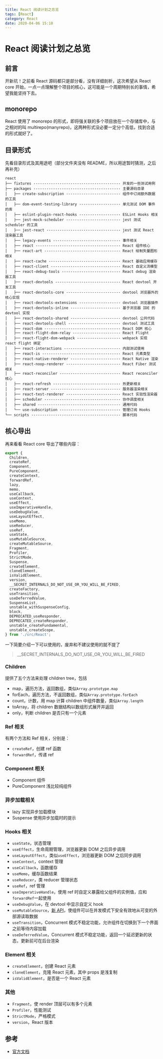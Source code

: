 ```yaml
---
title: React 阅读计划之总览
tags: [React]
category: React
date: 2020-04-06 15:10
---
```

# React 阅读计划之总览

## 前言
开新坑！之前看 React 源码都只是部分看，没有详细剖析，这次希望从 React core 开始，一点一点理解整个项目的核心，这可能是一个周期特别长的事情，希望我能坚持下去。

## monorepo
React 使用了 monorepo 的形式，即将强关联的多个项目放在一个存储库中，与之相对的叫 multirepo(manyrepo)，这两种形式没必要一定分个高低，找到合适的形式就好了。

## 目录形式
先看目录形式及其用途吧（部分文件夹没有 README，所以用途暂时猜测，之后再补充）
```
react
├── fixtures ---------------------------------------- 开发的一些测试用例
├── packages ---------------------------------------- 主要源码目录 
│   ├── create-subscription ------------------------- 组件中订阅额外数据的工具
│   ├── dom-event-testing-library ------------------- 单元测试 DOM 事件的库
│   ├── eslint-plugin-react-hooks ------------------- ESLint Hooks 相关
│   ├── jest-mock-scheduler ------------------------- jest 测试 scheduler 的工具
│   ├── jest-react ---------------------------------- jest 测试 React 渲染器工具
│   ├── legacy-events ------------------------------- 事件相关
│   ├── react --------------------------------------- React 组件核心
│   ├── react-art ----------------------------------- React 绘制矢量图形相关
│   ├── react-cache --------------------------------- React 基础应用缓存
│   ├── react-client -------------------------------- React 自定义流模型
│   ├── react-debug-tools --------------------------- React debug 渲染器工具
│   ├── react-devtools ------------------------------ React devtool 开发工具
│   ├── react-devtools-core ------------------------- devtool 浏览器外的核心实现
│   ├── react-devtools-extensions ------------------- devtool 浏览器插件
│   ├── react-devtools-inline ----------------------- 基于浏览器 IDE 的 devtool 实现
│   ├── react-devtools-shared ----------------------- devtool 公共代码
│   ├── react-devtools-shell ------------------------ devtool 测试工具
│   ├── react-dom ----------------------------------- React DOM 核心
│   ├── react-flight-dom-relay ---------------------- React Flight
│   ├── react-flight-dom-webpack -------------------- webpack 实现 react flight 绑定
│   ├── react-interactions -------------------------- 内部测试使用
│   ├── react-is ------------------------------------ React 元素类型
│   ├── react-native-renderer ----------------------- React Native 渲染
│   ├── react-noop-renderer ------------------------- React Fiber 测试相关
│   ├── react-reconciler ---------------------------- React reconciler 核心
│   ├── react-refresh ------------------------------- 热更新相关
│   ├── react-server -------------------------------- 服务器渲染相关
│   ├── react-test-renderer ------------------------- React 实验性渲染器
│   ├── scheduler ----------------------------------- 协作调度相关
│   ├── shared -------------------------------------- 通用代码
│   └── use-subscription ---------------------------- 管理订阅 Hooks
└── scripts ----------------------------------------- 脚本代码

```

## 核心导出
再来看看 React core 导出了哪些内容：
```javascript
export {
  Children,
  createRef,
  Component,
  PureComponent,
  createContext,
  forwardRef,
  lazy,
  memo,
  useCallback,
  useContext,
  useEffect,
  useImperativeHandle,
  useDebugValue,
  useLayoutEffect,
  useMemo,
  useReducer,
  useRef,
  useState,
  useMutableSource,
  createMutableSource,
  Fragment,
  Profiler,
  StrictMode,
  Suspense,
  createElement,
  cloneElement,
  isValidElement,
  version,
  __SECRET_INTERNALS_DO_NOT_USE_OR_YOU_WILL_BE_FIRED,
  createFactory,
  useTransition,
  useDeferredValue,
  SuspenseList,
  unstable_withSuspenseConfig,
  block,
  DEPRECATED_useResponder,
  DEPRECATED_createResponder,
  unstable_createFundamental,
  unstable_createScope,
} from './src/React';
```
一下简要介绍一下可以使用的，废弃和不建议使用的就不提了

> __SECRET_INTERNALS_DO_NOT_USE_OR_YOU_WILL_BE_FIRED



### Children
提供了五个方法来处理 children tree，包括
  - map，遍历方法，返回数组，类似`Array.prototype.map`
  - forEach，遍历方法，不返回数组，类似`Array.prototype.forEach`
  - count，计数，用 map 计算 children 中组件数量，类似`Array.length`
  - toArray，将 children 数据结构以数组形式展开并返回
  - only，判断 children 是否只有一个元素

### Ref 相关
有两个方法和 Ref 相关，分别是：
- `createRef`，创建 ref 函数
- `forwardRef`，传递 ref

### Component 相关
- Component 组件
- PureComponent 浅比较纯组件

### 异步加载相关
- lazy 实现异步加载模块
- Suspense 使用异步加载时的提示

### Hooks 相关
- `useState`，状态管理
- `useEffect`，生命周期管理，浏览器更新 DOM 之后异步调用
- `useLayoutEffect`，类似`useEffect`，浏览器更新 DOM 之后同步调用
- `useContext`，context 管理
- `useCallback`，函数缓存
- `useMemo`，缓存函数结果
- `useReducer`，类 reducer 管理状态
- `useRef`，ref 管理
- `useImperativeHandle`，使用 ref 时自定义暴露给父组件的实例值，应和`forwardRef`一起使用
- `useDebugValue`，在 devtool 中显示自定义 hook
- `useMutableSource`，[新 API](https://github.com/facebook/react/pull/18000)，使组件可以在并发模式下安全有效地从可变的外部源读取数据
- `useTransition`，Concurrent 模式不稳定功能，允许组件在切换到下一个界面之前等待内容加载
- `useDeferredValue`，Concurrent 模式不稳定功能，返回一个延迟更新的状态，更新前可在后台渲染

### Element 相关
- `createElement`，创建 React 元素
- `cloneElement`，克隆 React 元素，其中 props 是浅复制
- `isValidElement`，是否是一个 React 元素

### 其他
- `Fragment`，使 render 顶层可以有多个元素
- `Profiler`，性能测试
- `StrictMode`，严格模式
- `version`，React 版本

## 参考
- [官方文档](https://reactjs.org/docs/)

